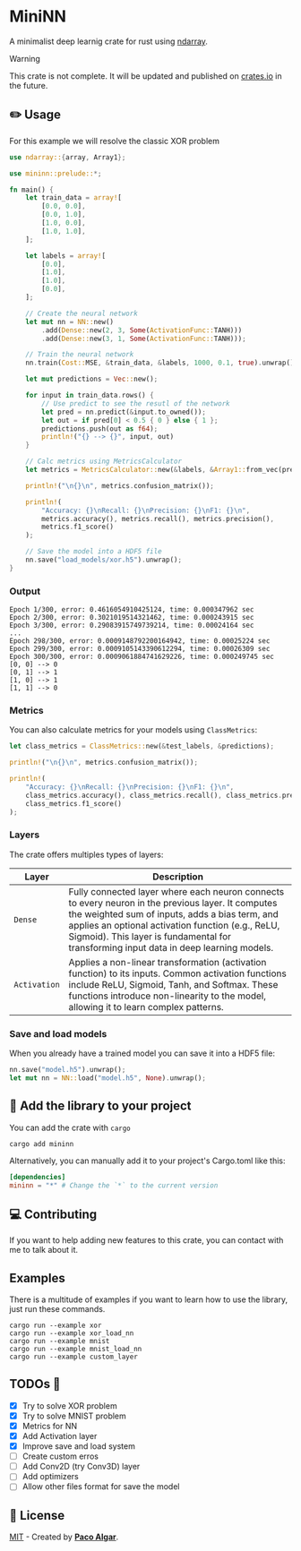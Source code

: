 # MiniNN

A minimalist deep learnig crate for rust using [ndarray](https://docs.rs/ndarray/latest/ndarray/).

> [!WARNING]
> This crate is not complete. It will be updated and published on [crates.io](https://crates.io/) in the future.

## ✏️ Usage

For this example we will resolve the classic XOR problem

```rust
use ndarray::{array, Array1};

use mininn::prelude::*;

fn main() {
    let train_data = array![
        [0.0, 0.0],
        [0.0, 1.0],
        [1.0, 0.0],
        [1.0, 1.0],
    ];

    let labels = array![
        [0.0],
        [1.0],
        [1.0],
        [0.0],
    ];

    // Create the neural network
    let mut nn = NN::new()
        .add(Dense::new(2, 3, Some(ActivationFunc::TANH)))
        .add(Dense::new(3, 1, Some(ActivationFunc::TANH)));

    // Train the neural network
    nn.train(Cost::MSE, &train_data, &labels, 1000, 0.1, true).unwrap();

    let mut predictions = Vec::new();

    for input in train_data.rows() {
        // Use predict to see the resutl of the network
        let pred = nn.predict(&input.to_owned());
        let out = if pred[0] < 0.5 { 0 } else { 1 };
        predictions.push(out as f64);
        println!("{} --> {}", input, out)
    }

    // Calc metrics using MetricsCalculator
    let metrics = MetricsCalculator::new(&labels, &Array1::from_vec(predictions));

    println!("\n{}\n", metrics.confusion_matrix());

    println!(
        "Accuracy: {}\nRecall: {}\nPrecision: {}\nF1: {}\n",
        metrics.accuracy(), metrics.recall(), metrics.precision(),
        metrics.f1_score()
    );

    // Save the model into a HDF5 file
    nn.save("load_models/xor.h5").unwrap();
}
```

### Output

```terminal
Epoch 1/300, error: 0.4616054910425124, time: 0.000347962 sec
Epoch 2/300, error: 0.3021019514321462, time: 0.000243915 sec
Epoch 3/300, error: 0.29083915749739214, time: 0.00024164 sec
...
Epoch 298/300, error: 0.0009148792200164942, time: 0.00025224 sec
Epoch 299/300, error: 0.0009105143390612294, time: 0.00026309 sec
Epoch 300/300, error: 0.0009061884741629226, time: 0.000249745 sec
[0, 0] --> 0
[0, 1] --> 1
[1, 0] --> 1
[1, 1] --> 0
```

### Metrics

You can also calculate metrics for your models using `ClassMetrics`:

```rust
let class_metrics = ClassMetrics::new(&test_labels, &predictions);

println!("\n{}\n", metrics.confusion_matrix());

println!(
    "Accuracy: {}\nRecall: {}\nPrecision: {}\nF1: {}\n",
    class_metrics.accuracy(), class_metrics.recall(), class_metrics.precision(),
    class_metrics.f1_score()
);
```

### Layers

The crate offers multiples types of layers:

| Layer    | Description                         |
|----------|-------------------------------------|
| `Dense`         | Fully connected layer where each neuron connects to every neuron in the previous layer. It computes the weighted sum of inputs, adds a bias term, and applies an optional activation function (e.g., ReLU, Sigmoid). This layer is fundamental for transforming input data in deep learning models.       |
| `Activation`    | Applies a non-linear transformation (activation function) to its inputs. Common activation functions include ReLU, Sigmoid, Tanh, and Softmax. These functions introduce non-linearity to the model, allowing it to learn complex patterns.                       |

### Save and load models

When you already have a trained model you can save it into a HDF5 file:

```rust
nn.save("model.h5").unwrap();
let mut nn = NN::load("model.h5", None).unwrap();
```

## 📖 Add the library to your project

You can add the crate with `cargo`

```terminal
cargo add mininn
```

Alternatively, you can manually add it to your project's Cargo.toml like this:

```toml
[dependencies]
mininn = "*" # Change the `*` to the current version
```

## 💻 Contributing

If you want to help adding new features to this crate, you can contact with me to talk about it.

## Examples

There is a multitude of examples if you want to learn how to use the library, just run these commands.

```terminal
cargo run --example xor
cargo run --example xor_load_nn
cargo run --example mnist
cargo run --example mnist_load_nn
cargo run --example custom_layer
```

## TODOs 🏁

- [x] Try to solve XOR problem
- [x] Try to solve MNIST problem
- [x] Metrics for NN
- [x] Add Activation layer
- [x] Improve save and load system
- [ ] Create custom erros
- [ ] Add Conv2D (try Conv3D) layer
- [ ] Add optimizers
- [ ] Allow other files format for save the model

## 🔑 License

[MIT](https://opensource.org/license/mit/) - Created by [**Paco Algar**](https://github.com/Pacatro).

